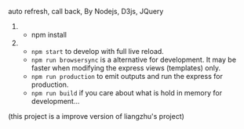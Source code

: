 auto refresh, call back, By Nodejs, D3js, JQuery

1.	*  npm install
2.	* `npm start` to develop with full live reload.
    * `npm run browsersync` is a alternative for development. It may be faster when modifying the express views
    (templates) only.
    * `npm run production` to emit outputs and run the express for production.
    * `npm run build` if you care about what is hold in memory for development...

(this project is a improve version of liangzhu's project)
